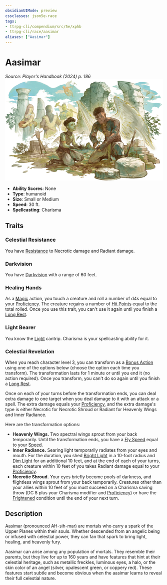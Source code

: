 ```yaml
---
obsidianUIMode: preview
cssclasses: json5e-race
tags:
- ttrpg-cli/compendium/src/5e/xphb
- ttrpg-cli/race/aasimar
aliases: ["Aasimar"]
---
```

# Aasimar
*Source: Player's Handbook (2024) p. 186*  
![](3-Compendium/races/img/aasimar.webp#right)

- **Ability Scores**: None
- **Type**: humanoid
- **Size**: Small or Medium
- **Speed**: 30 ft.
- **Spellcasting**: Charisma

## Traits

### Celestial Resistance

You have [Resistance](3-Compendium/rules/variant-rules/resistance-xphb.md) to Necrotic damage and Radiant damage.

### Darkvision

You have [Darkvision](3-Compendium/rules/senses.md#Darkvision) with a range of 60 feet.

### Healing Hands

As a [Magic](3-Compendium/rules/actions.md#Magic) action, you touch a creature and roll a number of d4s equal to your [Proficiency](3-Compendium/rules/variant-rules/proficiency-xphb.md). The creature regains a number of [Hit Points](3-Compendium/rules/variant-rules/hit-points-xphb.md) equal to the total rolled. Once you use this trait, you can't use it again until you finish a [Long Rest](3-Compendium/rules/variant-rules/long-rest-xphb.md).

### Light Bearer

You know the [Light](3-Compendium/spells/light-xphb.md) cantrip. Charisma is your spellcasting ability for it.

### Celestial Revelation

When you reach character level 3, you can transform as a [Bonus Action](3-Compendium/rules/variant-rules/bonus-action-xphb.md) using one of the options below (choose the option each time you transform). The transformation lasts for 1 minute or until you end it (no action required). Once you transform, you can't do so again until you finish a [Long Rest](3-Compendium/rules/variant-rules/long-rest-xphb.md).

Once on each of your turns before the transformation ends, you can deal extra damage to one target when you deal damage to it with an attack or a spell. The extra damage equals your [Proficiency](3-Compendium/rules/variant-rules/proficiency-xphb.md), and the extra damage's type is either Necrotic for Necrotic Shroud or Radiant for Heavenly Wings and Inner Radiance.

Here are the transformation options:

- **Heavenly Wings.** Two spectral wings sprout from your back temporarily. Until the transformation ends, you have a [Fly Speed](3-Compendium/rules/variant-rules/fly-speed-xphb.md) equal to your [Speed](3-Compendium/rules/variant-rules/speed-xphb.md).  
- **Inner Radiance.** Searing light temporarily radiates from your eyes and mouth. For the duration, you shed [Bright Light](3-Compendium/rules/variant-rules/bright-light-xphb.md) in a 10-foot radius and [Dim Light](3-Compendium/rules/variant-rules/dim-light-xphb.md) for an additional 10 feet, and at the end of each of your turns, each creature within 10 feet of you takes Radiant damage equal to your [Proficiency](3-Compendium/rules/variant-rules/proficiency-xphb.md).  
- **Necrotic Shroud.** Your eyes briefly become pools of darkness, and flightless wings sprout from your back temporarily. Creatures other than your allies within 10 feet of you must succeed on a Charisma saving throw (DC 8 plus your Charisma modifier and [Proficiency](3-Compendium/rules/variant-rules/proficiency-xphb.md)) or have the [Frightened](3-Compendium/rules/conditions.md#Frightened) condition until the end of your next turn.  

## Description

Aasimar (pronounced AH-sih-mar) are mortals who carry a spark of the Upper Planes within their souls. Whether descended from an angelic being or infused with celestial power, they can fan that spark to bring light, healing, and heavenly fury.

Aasimar can arise among any population of mortals. They resemble their parents, but they live for up to 160 years and have features that hint at their celestial heritage, such as metallic freckles, luminous eyes, a halo, or the skin color of an angel (silver, opalescent green, or coppery red). These features start subtle and become obvious when the aasimar learns to reveal their full celestial nature.